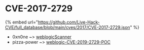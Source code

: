 # CVE-2017-2729
{% embed url="https://github.com/Live-Hack-CVE/full_database/blob/main/cves/2017/CVE-2017-2729.json" %}

* 0xn0ne ~> [weblogicScanner](https://www.alice-snow.ru/2017/database/cve-2017-2729/weblogicscanner-0xn0ne)
* pizza-power ~> [weblogic-CVE-2019-2729-POC](https://www.alice-snow.ru/2017/database/cve-2017-2729/weblogic-cve-2019-2729-poc-pizza-power)